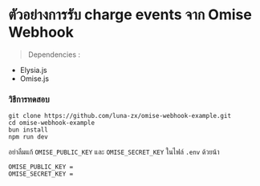 # ตัวอย่างการรับ charge events จาก Omise Webhook

> Dependencies :
- Elysia.js
- Omise.js

### วิธีการทดสอบ

```
git clone https://github.com/luna-zx/omise-webhook-example.git
cd omise-webhook-example
bun install
npm run dev
```

อย่าลืมแก้ `OMISE_PUBLIC_KEY` และ `OMISE_SECRET_KEY` ในไฟล์ `.env` ด้วยน้า  

```env
OMISE_PUBLIC_KEY = 
OMISE_SECRET_KEY = 
```
